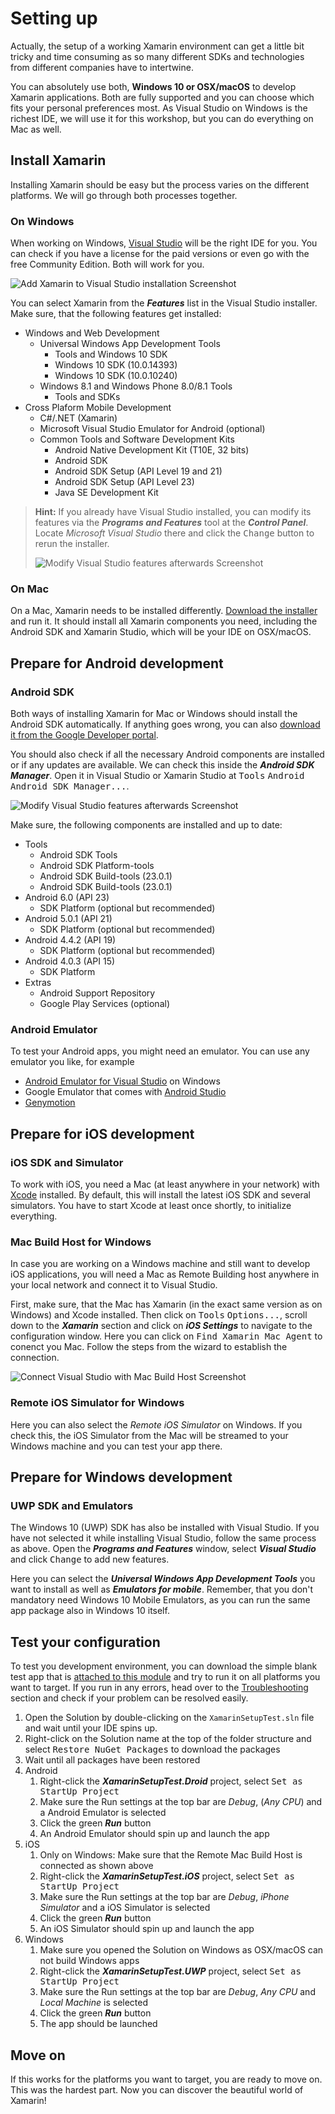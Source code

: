 # Setting up
Actually, the setup of a working Xamarin environment can get a little bit tricky and time consuming as so many different SDKs and technologies from different companies have to intertwine.

You can absolutely use both, **Windows 10 or OSX/macOS** to develop Xamarin applications. Both are fully supported and you can choose which fits your personal preferences most. As Visual Studio on Windows is the richest IDE, we will use it for this workshop, but you can do everything on Mac as well.

## Install Xamarin
Installing Xamarin should be easy but the process varies on the different platforms. We will go through both processes together.

### On Windows
When working on Windows, [Visual Studio](https://www.visualstudio.com/downloads/) will be the right IDE for you. You can check if you have a license for the paid versions or even go with the free Community Edition. Both will work for you.

![Add Xamarin to Visual Studio installation Screenshot](../Misc/vsinstallxamarinfeatures.png)

You can select Xamarin from the ***Features*** list in the Visual Studio installer. Make sure, that the following features get installed:
- Windows and Web Development
  - Universal Windows App Development Tools
    - Tools and Windows 10 SDK
    - Windows 10 SDK (10.0.14393)
    - Windows 10 SDK (10.0.10240)
  - Windows 8.1 and Windows Phone 8.0/8.1 Tools
    - Tools and SDKs
- Cross Plaform Mobile Development
  - C#/.NET (Xamarin)
  - Microsoft Visual Studio Emulator for Android (optional)
  - Common Tools and Software Development Kits
    - Android Native Development Kit (T10E, 32 bits)
    - Android SDK
    - Android SDK Setup (API Level 19 and 21)
    - Android SDK Setup (API Level 23)
    - Java SE Development Kit

> **Hint:** If you already have Visual Studio installed, you can modify its features via the ***Programs and Features*** tool at the ***Control Panel***. Locate *Microsoft Visual Studio* there and click the <kbd>Change</kbd> button to rerun the installer.
> 
> ![Modify Visual Studio features afterwards Screenshot](../Misc/winchangevsfeatures.png)

### On Mac
On a Mac, Xamarin needs to be installed differently. [Download the installer](https://www.xamarin.com/download) and run it. It should install all Xamarin components you need, including the Android SDK and Xamarin Studio, which will be your IDE on OSX/macOS.

## Prepare for Android development
### Android SDK
Both ways of installing Xamarin for Mac or Windows should install the Android SDK automatically. If anything goes wrong, you can also [download it from the Google Developer portal](https://developer.android.com/studio/index.html).

You should also check if all the necessary Android components are installed or if any updates are available. We can check this inside the ***Android SDK Manager***. Open it in Visual Studio or Xamarin Studio at <kbd>Tools</kbd> <kbd>Android</kbd> <kbd>Android SDK Manager...</kbd>.

![Modify Visual Studio features afterwards Screenshot](../Misc/androidsdkmanager.png)

Make sure, the following components are installed and up to date:

- Tools
  - Android SDK Tools
  - Android SDK Platform-tools
  - Android SDK Build-tools (23.0.1)
  - Android SDK Build-tools (23.0.1)
- Android 6.0 (API 23)
  - SDK Platform (optional but recommended)
- Android 5.0.1 (API 21)
  - SDK Platform (optional but recommended)
- Android 4.4.2 (API 19)
  - SDK Platform (optional but recommended)
- Android 4.0.3 (API 15)
  - SDK Platform
- Extras
  - Android Support Repository
  - Google Play Services (optional)

### Android Emulator
To test your Android apps, you might need an emulator. You can use any emulator you like, for example 
  - [Android Emulator for Visual Studio](https://www.visualstudio.com/vs/msft-android-emulator/) on Windows
  - Google Emulator that comes with [Android Studio](https://developer.android.com/studio/index.html)
  - [Genymotion](https://www.genymotion.com/#!/)

## Prepare for iOS development
### iOS SDK and Simulator
To work with iOS, you need a Mac (at least anywhere in your network) with [Xcode](https://itunes.apple.com/de/app/xcode/id497799835?mt=12) installed. By default, this will install the latest iOS SDK and several simulators. You have to start Xcode at least once shortly, to initialize everything.

### Mac Build Host for Windows
In case you are working on a Windows machine and still want to develop iOS applications, you will need a Mac as Remote Building host anywhere in your local network and connect it to Visual Studio.

First, make sure, that the Mac has Xamarin (in the exact same version as on Windows) and Xcode installed. Then click on <kbd>Tools</kbd> <kbd>Options...</kbd>, scroll down to the ***Xamarin*** section and click on ***iOS Settings*** to navigate to the configuration window. Here you can click on <kbd>Find Xamarin Mac Agent</kbd> to conenct you Mac. Follow the steps from the wizard to establish the connection.

![Connect Visual Studio with Mac Build Host Screenshot](../Misc/vsxamariniossettings.png)

### Remote iOS Simulator for Windows
Here you can also select the *Remote iOS Simulator* on Windows. If you check this, the iOS Simulator from the Mac will be streamed to your Windows machine and you can test your app there.

## Prepare for Windows development
### UWP SDK and Emulators
The Windows 10 (UWP) SDK has also be installed with Visual Studio. If you have not selected it while installing Visual Studio, follow the same process as above. Open the ***Programs and Features*** window, select ***Visual Studio*** and click <kbd>Change</kbd> to add new features.

Here you can select the ***Universal Windows App Development Tools*** you want to install as well as ***Emulators for mobile***. Remember, that you don't mandatory need Windows 10 Mobile Emulators, as you can run the same app package also in Windows 10 itself.

## Test your configuration
To test you development environment, you can download the simple blank test app that is [attached to this module](./Setup%20Test%20App) and try to run it on all platforms you want to target. If you run in any errors, head over to the [Troubleshooting](../Troubleshooting) section and check if your problem can be resolved easily.

1. Open the Solution by double-clicking on the `XamarinSetupTest.sln` file and wait until your IDE spins up.
1. Right-click on the Solution name at the top of the folder structure and select <kbd>Restore NuGet Packages</kbd> to download the packages
1. Wait until all packages have been restored
1. Android
    1. Right-click the ***XamarinSetupTest.Droid*** project, select <kbd>Set as StartUp Project</kbd>
    1. Make sure the Run settings at the top bar are *Debug*, (*Any CPU*) and a Android Emulator is selected
    1. Click the green ***Run*** button
    1. An Android Emulator should spin up and launch the app
1. iOS
    1. Only on Windows: Make sure that the Remote Mac Build Host is connected as shown above
    1. Right-click the ***XamarinSetupTest.iOS*** project, select <kbd>Set as StartUp Project</kbd>
    1. Make sure the Run settings at the top bar are *Debug*, *iPhone Simulator* and a iOS Simulator is selected
    1. Click the green ***Run*** button
    1. An iOS Simulator should spin up and launch the app
1. Windows
    1. Make sure you opened the Solution on Windows as OSX/macOS can not build Windows apps
    1. Right-click the ***XamarinSetupTest.UWP*** project, select <kbd>Set as StartUp Project</kbd>
    1. Make sure the Run settings at the top bar are *Debug*, *Any CPU* and *Local Machine* is selected
    1. Click the green ***Run*** button
    1. The app should be launched

## Move on
If this works for the platforms you want to target, you are ready to move on. This was the hardest part. Now you can discover the beautiful world of Xamarin!
